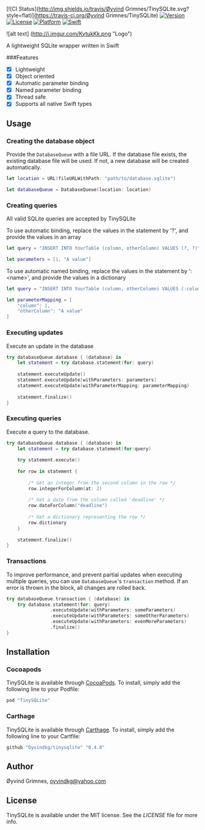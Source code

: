 [![CI Status](http://img.shields.io/travis/Øyvind Grimnes/TinySQLite.svg?style=flat)](https://travis-ci.org/Øyvind Grimnes/TinySQLite)
[![Version](https://img.shields.io/cocoapods/v/TinySQLite.svg?style=flat)](http://cocoapods.org/pods/TinySQLite)
[![License](https://img.shields.io/cocoapods/l/TinySQLite.svg?style=flat)](http://cocoapods.org/pods/TinySQLite)
[![Platform](https://img.shields.io/cocoapods/p/TinySQLite.svg?style=flat)](http://cocoapods.org/pods/TinySQLite)
[![Swift](https://img.shields.io/badge/swift-3-brightgreen.svg?style=flat)](http://cocoapods.org/pods/TinySQLite)

![alt text] (http://i.imgur.com/KvtukKk.png "Logo")

A lightweight SQLite wrapper written in Swift

###Features
- [x] Lightweight
- [x] Object oriented
- [x] Automatic parameter binding
- [x] Named parameter binding
- [x] Thread safe
- [x] Supports all native Swift types

## Usage
### Creating the database object
Provide the `DatabaseQueue` with a file URL. If the database file exists, the existing database file will be used. If not, a new database will be created automatically.
```Swift
let location = URL(fileURLWithPath: "path/to/database.sqlite")

let databaseQueue = DatabaseQueue(location: location)
```
### Creating queries
All valid SQLite queries are accepted by TinySQLite

To use automatic binding, replace the values in the statement by '?', and provide the values in an array

```Swift
let query = "INSERT INTO YourTable (column, otherColumn) VALUES (?, ?)"

let parameters = [1, "A value"]
```

To use automatic named binding, replace the values in the statement by ':\<name>', and provide the values in a dictionary

```Swift
let query = "INSERT INTO YourTable (column, otherColumn) VALUES (:column, :otherColumn)"

let parameterMapping = [
    "column": 1, 
    "otherColumn": "A value"
]
```

### Executing updates
Execute an update in the database
```Swift
try databaseQueue.database { (database) in
    let statement = try database.statement(for: query)
    
    statement.executeUpdate()
    statement.executeUpdate(withParameters: parameters)
    statement.executeUpdate(withParameterMapping: parameterMapping)
    
    statement.finalize()
}
```


### Executing queries
Execute a query to the database.
```Swift
try databaseQueue.database { (database) in
    let statement = try database.statement(for:query)
    
    try statement.execute()
    
    for row in statement {
    
        /* Get an integer from the second column in the row */
        row.integerForColumn(at: 2)
        
        /* Get a date from the column called 'deadline' */
        row.dateForColumn("deadline") 
        
        /* Get a dictionary representing the row */
        row.dictionary 
    }
    
    statement.finalize()
}
```

### Transactions
To improve performance, and prevent partial updates when executing multiple queries, you can use `DatabaseQueue`'s `transaction` method.
If an error is thrown in the block, all changes are rolled back. 
```Swift
try databaseQueue.transaction { (database) in
    try database.statement(for: query)
                .executeUpdate(withParameters: someParameters)
                .executeUpdate(withParameters: someOtherParameters)
                .executeUpdate(withParameters: evenMoreParameters)
                .finalize()
}
```

## Installation

### Cocoapods
TinySQLite is available through [CocoaPods](http://cocoapods.org). To install, simply add the following line to your Podfile:

```ruby
pod "TinySQLite"
```

### Carthage
TinySQLite is available through [Carthage](https://github.com/Carthage/Carthage). To install, simply add the following line to your Cartfile:

```ruby
github "Oyvindkg/tinysqlite" "0.4.0"
```

## Author

Øyvind Grimnes, oyvindkg@yahoo.com

## License

TinySQLite is available under the MIT license. See the _LICENSE_ file for more info.
